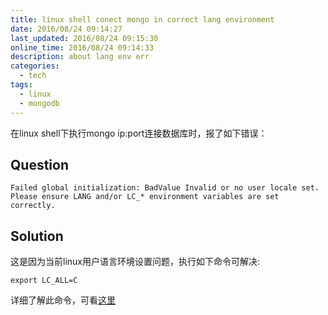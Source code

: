 ```yaml
---
title: linux shell conect mongo in correct lang environment
date: 2016/08/24 09:14:27
last_updated: 2016/08/24 09:15:30
online_time: 2016/08/24 09:14:33
description: about lang env err
categories:
  - tech
tags:
  - linux
  - mongodb
---
```


在linux shell下执行mongo ip:port连接数据库时，报了如下错误：

## Question

```
Failed global initialization: BadValue Invalid or no user locale set. Please ensure LANG and/or LC_* environment variables are set correctly.
```

## Solution

这是因为当前linux用户语言环境设置问题，执行如下命令可解决:
```
export LC_ALL=C
```

详细了解此命令，可看[这里](http://blog.chinaunix.net/uid-74180-id-2055792.html)
